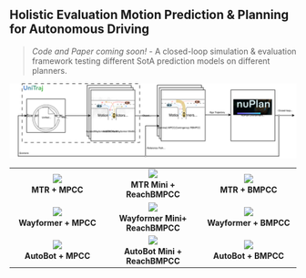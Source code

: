 ## Holistic Evaluation Motion Prediction & Planning for Autonomous Driving
> *Code and Paper coming soon!* - A closed-loop simulation & evaluation framework testing different SotA prediction models on different planners.

![Closed-loop framework](assets/pred2plan.svg)


<table width="100%">
  <tr>
    <td align="center" width="33%">
      <img src="assets/mtr_mpc_08e779af7f1352b6.gif" width="100%"><br>
      <strong>MTR + MPCC</strong>
    </td>
    <td align="center" width="33%">
      <img src="assets/mtr_rbmpc_08e779af7f1352b6.gif" width="100%"><br>
      <strong>MTR Mini + ReachBMPCC</strong>
    </td>
    <td align="center" width="33%">
      <img src="assets/mtr_bmpc_3e64bdff2f435cc8.gif" width="100%"><br>
      <strong>MTR + BMPCC</strong>
    </td>
  </tr>
  <tr>
    <td align="center" width="33%">
      <img src="assets/wayformer_mpc_08e779af7f1352b6.gif" width="100%"><br>
      <strong>Wayformer + MPCC</strong>
    </td>
    <td align="center" width="33%">
      <img src="assets/wayformer_rbmpc_08e779af7f1352b6.gif" width="100%"><br>
      <strong>Wayformer Mini+ ReachBMPCC</strong>
    </td>
    <td align="center" width="33%">
      <img src="assets/wayformer_bmpc_3e64bdff2f435cc8.gif" width="100%"><br>
      <strong>Wayformer + BMPCC</strong>
    </td>
  </tr>
  <tr>
    <td align="center" width="33%">
      <img src="assets/autobot_mpc_08e779af7f1352b6.gif" width="100%"><br>
      <strong>AutoBot + MPCC</strong>
    </td>
    <td align="center" width="33%">
      <img src="assets/autobot_rbmpc_08e779af7f1352b6.gif" width="100%"><br>
      <strong>AutoBot Mini + ReachBMPCC</strong>
    </td>
    <td align="center" width="33%">
      <img src="assets/autobot_bmpc_3e64bdff2f435cc8.gif" width="100%"><br>
      <strong>AutoBot + BMPCC</strong>
    </td>
  </tr>
</table>
